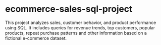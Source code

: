 # ecommerce-sales-sql-project
This project analyzes sales, customer behavior, and product performance using SQL. It includes queries for revenue trends, top customers, popular products, repeat purchase patterns and other information based on a fictional e-commerce dataset.
